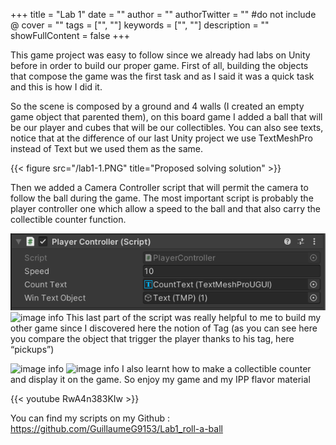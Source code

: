 +++
title = "Lab 1"
date = ""
author = ""
authorTwitter = "" #do not include @
cover = ""
tags = ["", ""]
keywords = ["", ""]
description = ""
showFullContent = false
+++

This game project was easy to follow since we already had labs on Unity before in order to build our proper game. First of all, building the objects that compose the game was the first task and as I said it was a quick task and this is how I did it.

So the scene is composed by a ground and 4 walls (I created an empty game object that parented them), on this board game I added a ball that will be our player and cubes that will be our collectibles.
You can also see texts, notice that at the difference of our last Unity project we use TextMeshPro instead of Text but we used them as the same.

{{< figure src="/lab1-1.PNG" title="Proposed solving solution" >}}

Then we added a Camera Controller script that will permit the camera to follow the ball during the game. The most important script is probably the player controller one which allow a speed to the ball and that also carry the collectible counter function.

![image info](/docs/lab1-2.PNG)
![image info](/lab1-3.PNG)
This last part of the script was really helpful to me to build my other game since I discovered here the notion of Tag (as you can see here you compare the object that trigger the player thanks to his tag, here “pickups”)

![image info](/lab1-4.PNG)
![image info](/lab1-5.PNG)
I also learnt how to make a collectible counter and display it on the game.
So enjoy my game and my IPP flavor material

{{< youtube RwA4n383KIw >}}

You can find my scripts on my Github : https://github.com/GuillaumeG9153/Lab1_roll-a-ball
